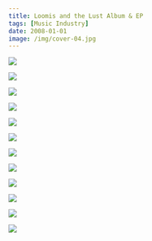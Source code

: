 ```yaml
---
title: Loomis and the Lust Album & EP
tags: [Music Industry]
date: 2008-01-01
image: /img/cover-04.jpg
---
```



![](/img/2009-04-17-1206-loomis-inside.jpg)

![](/img/disc-color.jpg)

![](/img/2009-04-17-1206-loomis-outside-02.jpg)

![](/img/2009-04-17-1206-loomis-outside-01.jpg)

![](/img/loomis-inside.jpg)

![](/img/loomis-disc.jpg)

![](/img/Picture_1.webp)

![](/img/loomis-outside.jpg)

![](/img/Picture_2.webp)

![](/img/cover-01.jpg)

![](/img/cover-02.jpg)

![](/img/cover-03.jpg)